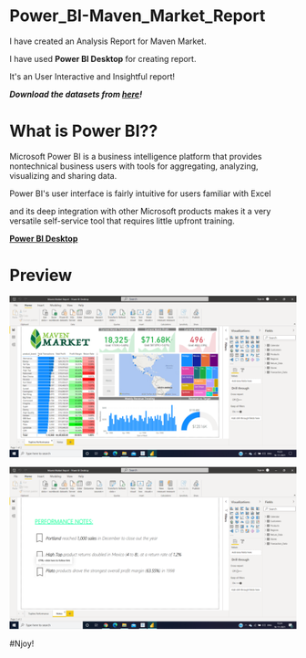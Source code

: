 # Power_BI-Maven_Market_Report

I have created an Analysis Report for Maven Market.

I have used **Power BI Desktop** for creating report.

It's an User Interactive and Insightful report!

***Download the datasets from [here](https://github.com/Anuragtsl/Power_BI-Maven_Market_Report/tree/main/Maven%2BMarket%2BCSV%2BFiles)!***


# What is Power BI??

Microsoft Power BI is a business intelligence platform that provides nontechnical business users with tools for aggregating, analyzing, visualizing and sharing data.

Power BI's user interface is fairly intuitive for users familiar with Excel

and its deep integration with other Microsoft products makes it a very versatile self-service tool that requires little upfront training.

**[Power BI Desktop](https://www.microsoft.com/en-us/download/details.aspx?id=58494)**

# Preview

![Image1](https://github.com/Anuragtsl/Power_BI-Maven_Market_Report/blob/main/Images/1.png)

![Image2](https://github.com/Anuragtsl/Power_BI-Maven_Market_Report/blob/main/Images/2.png)



#Njoy!
